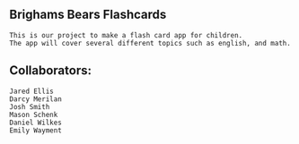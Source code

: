 ## Brighams Bears Flashcards
~~~
This is our project to make a flash card app for children.
The app will cover several different topics such as english, and math.
~~~

## Collaborators:
~~~
Jared Ellis
Darcy Merilan
Josh Smith
Mason Schenk
Daniel Wilkes
Emily Wayment
~~~

